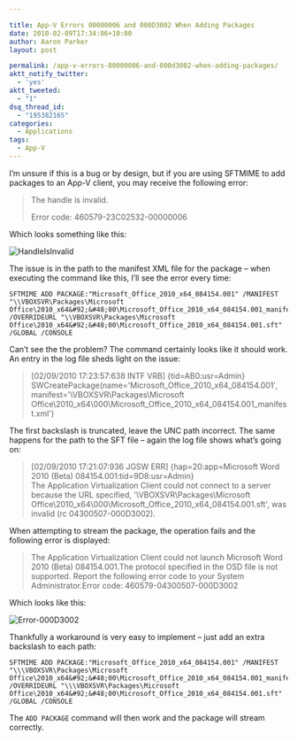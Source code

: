 ```yaml
---

title: App-V Errors 00000006 and 000D3002 When Adding Packages
date: 2010-02-09T17:34:06+10:00
author: Aaron Parker
layout: post

permalink: /app-v-errors-00000006-and-000d3002-when-adding-packages/
aktt_notify_twitter:
  - 'yes'
aktt_tweeted:
  - "1"
dsq_thread_id:
  - "195382165"
categories:
  - Applications
tags:
  - App-V
---
```

I’m unsure if this is a bug or by design, but if you are using SFTMIME to add packages to an App-V client, you may receive the following error:

> The handle is invalid.
> 
> Error code: 460579-23C02532-00000006

Which looks something like this:

![HandleIsInvalid]({{site.baseurl}}/media/2010/02/HandleIsInvalid.png)

The issue is in the path to the manifest XML file for the package – when executing the command like this, I’ll see the error every time:

```
SFTMIME ADD PACKAGE:"Microsoft_Office_2010_x64_084154.001" /MANIFEST "\\VBOXSVR\Packages\Microsoft Office\2010_x64&#92;&#48;00\Microsoft_Office_2010_x64_084154.001_manifest.xml" /OVERRIDEURL "\\VBOXSVR\Packages\Microsoft Office\2010_x64&#92;&#48;00\Microsoft_Office_2010_x64_084154.001.sft" /GLOBAL /CONSOLE
```

Can’t see the the problem? The command certainly looks like it should work. An entry in the log file sheds light on the issue:

> [02/09/2010 17:23:57:638 INTF VRB] {tid=AB0:usr=Admin}  
> SWCreatePackage(name='Microsoft_Office_2010_x64_084154.001&#8242;, manifest='\VBOXSVR\Packages\Microsoft Office\2010_x64\000\Microsoft_Office_2010_x64_084154.001_manifest.xml')

The first backslash is truncated, leave the UNC path incorrect. The same happens for the path to the SFT file – again the log file shows what’s going on:

> [02/09/2010 17:21:07:936 JGSW ERR] {hap=20:app=Microsoft Word 2010 (Beta) 084154.001:tid=9D8:usr=Admin}  
> The Application Virtualization Client could not connect to a server because the URL specified, '\VBOXSVR\Packages\Microsoft Office\2010_x64\000\Microsoft_Office_2010_x64_084154.001.sft', was invalid (rc 04300507-000D3002).

When attempting to stream the package, the operation fails and the following error is displayed:

> The Application Virtualization Client could not launch Microsoft Word 2010 (Beta) 084154.001.The protocol specified in the OSD file is not supported. Report the following error code to your System Administrator.Error code: 460579-04300507-000D3002

Which looks like this:

![Error-000D3002]({{site.baseurl}}/media/2010/02/Error000D3002.png)

Thankfully a workaround is very easy to implement – just add an extra backslash to each path:

```
SFTMIME ADD PACKAGE:"Microsoft_Office_2010_x64_084154.001" /MANIFEST "\\\VBOXSVR\Packages\Microsoft Office\2010_x64&#92;&#48;00\Microsoft_Office_2010_x64_084154.001_manifest.xml" /OVERRIDEURL "\\\VBOXSVR\Packages\Microsoft Office\2010_x64&#92;&#48;00\Microsoft_Office_2010_x64_084154.001.sft" /GLOBAL /CONSOLE
```

The `ADD PACKAGE` command will then work and the package will stream correctly.
